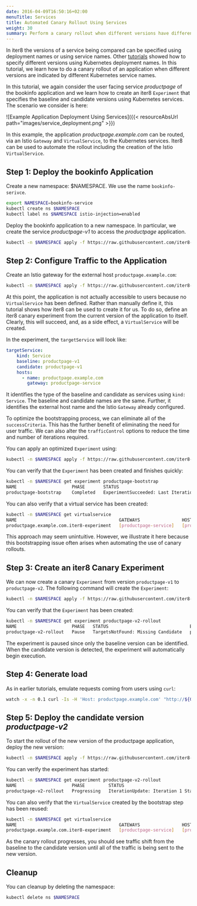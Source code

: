 ```yaml
---
date: 2016-04-09T16:50:16+02:00
menuTitle: Services
title: Automated Canary Rollout Using Services
weight: 30
summary: Perform a canary rollout when different versions have different service names
---
```


In iter8 the versions of a service being compared can be specified using deployment names or using service names. Other [tutorials](iter8_bookinfo_istio.md) showed how to specify different versions using Kubernetes deployment names. In this tutorial, we learn how to do a canary rollout of an application when different versions are indicated by different Kubernetes service names.

In this tutorial, we again consider the user facing service _productpage_ of the bookinfo application and we learn how to create an iter8 `Experiment` that specifies the baseline and candidate versions using Kubernetes services. The scenario we consider is here:

![Example Application Deployment Using Services]({{< resourceAbsUrl path="images/service_deployment.png" >}})

In this example, the application _productpage.example.com_ can be routed, via an Istio `Gateway` and `VirtualService`, to the Kubernetes services. Iter8 can be used to automate the rollout including the creation of the Istio `VirtualService`.

## Step 1: Deploy the bookinfo Application

Create a new namespace: $NAMESPACE. We use the name `bookinfo-serivce`.

```bash
export NAMESPACE=bookinfo-service
kubectl create ns $NAMESPACE
kubectl label ns $NAMESPACE istio-injection=enabled
```

Deploy the bookinfo application to a new namespace. In particular, we create the service _productpage-v1_ to access the _productpage_ application.

```bash
kubectl -n $NAMESPACE apply -f https://raw.githubusercontent.com/iter8-tools/iter8-controller/v0.2.1/doc/tutorials/istio/bookinfo/bookinfo-tutorial.yaml -f https://raw.githubusercontent.com/iter8-tools/iter8-controller/v0.2.1/doc/tutorials/istio/bookinfo/service/productpage-v1.yaml
```

## Step 2: Configure Traffic to the Application

Create an Istio gateway for the external host `productpage.example.com`:

```bash
kubectl -n $NAMESPACE apply -f https://raw.githubusercontent.com/iter8-tools/iter8-controller/v0.2.1/doc/tutorials/istio/bookinfo/service/bookinfo-gateway.yaml
```

At this point, the application is not actually accessible to users because no `VirtualService` has been defined. Rather than manually define it, this tutorial shows how iter8 can be used to create it for us. To do so, define an iter8 canary experiment from the current version of the application to itself. Clearly, this will succeed, and, as a side effect, a `VirtualService` will be created.

In the experiment, the `targetService` will look like:

```yaml
targetService:
    kind: Service
    baseline: productpage-v1
    candidate: productpage-v1
    hosts:
      - name: productpage.example.com
        gateway: productpage-service
```

It identifies the type of the baseline and candidate as services using `kind: Service`. The baseline and candidate names are the same. Further, it identifies the external host name and the Istio `Gateway` already configured.

To optimize the bootstrapping process, we can eliminate all of the `successCriteria`. This has the further benefit of eliminating the need for user traffic. We can also alter the  `trafficControl` options to reduce the time and number of iterations required.

You can apply an optimized `Experiment` using:

```bash
kubectl -n $NAMESPACE apply -f https://raw.githubusercontent.com/iter8-tools/iter8-controller/v0.2.1/doc/tutorials/istio/bookinfo/service/bootstrap-productpage.yaml
```

You can verify that the `Experiment` has been created and finishes quickly:

```bash
kubectl -n $NAMESPACE get experiment productpage-bootstrap
NAME                     PHASE       STATUS                                              BASELINE         PERCENTAGE   CANDIDATE        PERCENTAGE
productpage-bootstrap    Completed   ExperimentSucceeded: Last Iteration Was Completed   productpage-v1   0          productpage-v1   100
```

You can also verify that a virtual service has been created:

```bash
kubectl -n $NAMESPACE get virtualservice
NAME                                       GATEWAYS                HOSTS                       AGE
productpage.example.com.iter8-experiment   [productpage-service]   [productpage.example.com]   20m
```

This approach may seem unintuitive. However, we illustrate it here because this bootstrapping issue often arises when automating the use of canary rollouts.

## Step 3: Create an iter8 Canary Experiment

We can now create a canary `Experiment` from version `productpage-v1` to `productpage-v2`. The following command will create the `Experiment`:

```bash
kubectl -n $NAMESPACE apply -f https://raw.githubusercontent.com/iter8-tools/iter8-controller/v0.2.1/doc/tutorials/istio/bookinfo/service/canary_productpage-v1_to_productpage-v2.yaml
```

You can verify that the `Experiment` has been created:

```bash
kubectl -n $NAMESPACE get experiment productpage-v2-rollout
NAME                     PHASE   STATUS                               BASELINE         PERCENTAGE   CANDIDATE        PERCENTAGE
productpage-v2-rollout   Pause   TargetsNotFound: Missing Candidate   productpage-v1   100   productpage-v2   0
```

The experiment is paused since only the baseline version can be identified. When the candidate version is detected, the experiment will automatically begin execution.

## Step 4: Generate load

As in earlier tutorials, emulate requests coming from users using `curl`:

```bash
watch -x -n 0.1 curl -Is -H 'Host: productpage.example.com' "http://${GATEWAY_URL}/productpage"
```

## Step 5: Deploy the candidate version _productpage-v2_

To start the rollout of the new version of the productpage application, deploy the new version:

```bash
kubectl -n $NAMESPACE apply -f https://raw.githubusercontent.com/iter8-tools/iter8-controller/v0.2.1/doc/tutorials/istio/bookinfo/productpage-v2.yaml -f https://raw.githubusercontent.com/iter8-tools/iter8-controller/v0.2.1/doc/tutorials/istio/bookinfo/service/productpage-v2.yaml
```

You can verify the experiment has started:

```bash
kubectl -n $NAMESPACE get experiment productpage-v2-rollout
NAME                     PHASE         STATUS                                 BASELINE         PERCENTAGE   CANDIDATE        PERCENTAGE
productpage-v2-rollout   Progressing   IterationUpdate: Iteration 1 Started   productpage-v1   80           productpage-v2   20
```

You can also verify that the  `VirtualService` created by the bootstrap step has been reused:

```bash
kubectl -n $NAMESPACE get virtualservice
NAME                                       GATEWAYS                HOSTS                       AGE
productpage.example.com.iter8-experiment   [productpage-service]   [productpage.example.com]   20m
```

As the canary rollout progresses, you should see traffic shift from the baseline to the candidate version until all of the traffic is being sent to the new version.

## Cleanup

You can cleanup by deleting the namespace:

```bash
kubectl delete ns $NAMESPACE
```
